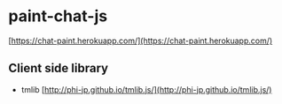 # paint-chat-js

[https://chat-paint.herokuapp.com/](https://chat-paint.herokuapp.com/)

## Client side library

* tmlib
[http://phi-jp.github.io/tmlib.js/](http://phi-jp.github.io/tmlib.js/)